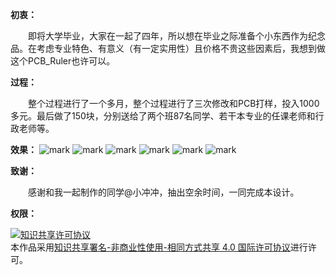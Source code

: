 **初衷：**

　　即将大学毕业，大家在一起了四年，所以想在毕业之际准备个小东西作为纪念品。在考虑专业特色、有意义（有一定实用性）且价格不贵这些因素后，我想到做这个PCB_Ruler也许可以。

**过程：**

　　整个过程进行了一个多月，整个过程进行了三次修改和PCB打样，投入1000多元。最后做了150块，分别送给了两个班87名同学、若干本专业的任课老师和行政老师等。

**效果：**
![mark](http://oo2opkb6t.bkt.clouddn.com/blog/20170513/012018003.jpg)
![mark](http://oo2opkb6t.bkt.clouddn.com/blog/20170513/012107420.jpg)
![mark](http://oo2opkb6t.bkt.clouddn.com/blog/20170513/012121506.jpg)
![mark](http://oo2opkb6t.bkt.clouddn.com/blog/20170513/012131729.jpg)
![mark](http://oo2opkb6t.bkt.clouddn.com/blog/20170513/012141273.jpg)
![mark](http://oo2opkb6t.bkt.clouddn.com/blog/20170513/012150289.jpg)

**致谢：**

　　感谢和我一起制作的同学@小冲冲，抽出空余时间，一同完成本设计。

**权限：**

<a rel="license" href="http://creativecommons.org/licenses/by-nc-sa/4.0/"><img alt="知识共享许可协议" style="border-width:0" src="https://i.creativecommons.org/l/by-nc-sa/4.0/88x31.png" /></a><br />本作品采用<a rel="license" href="http://creativecommons.org/licenses/by-nc-sa/4.0/">知识共享署名-非商业性使用-相同方式共享 4.0 国际许可协议</a>进行许可。
